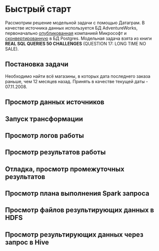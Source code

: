 
# Быстрый старт
Рассмотрим решение модельной задачи с помощью Датаграм. 
В качестве источника данных используется БД AdventureWorks, 
первоначально [опубликованная](https://github.com/microsoft/sql-server-samples/tree/master/samples/databases/adventure-works) 
компанией Микрософт и [сконвертированную](https://github.com/lorint/AdventureWorks-for-Postgres) 
в БД Postgres.
Модельная задача взята из книги **REAL SQL QUERIES 50 CHALLENGES** (QUESTION 17: LONG TIME NO SALE).

## Постановка задачи
Необходимо найти всё магазины, 
в которых дата последнего заказа раньше, чем 12 месяцев назад. 
Принять в качестве текущей даты - 07.11.2008.

## Просмотр данных источников

## Запуск трансформации

## Просмотр логов работы

## Просмотр результатов работы

## Отладка, просмотр промежуточных результатов

## Просмотр плана выполнения Spark запроса

## Просмотр файлов результирующих данных в HDFS

## Просмотр результирующих данных через запрос в Hive
